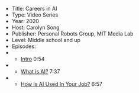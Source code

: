 * Title: Careers in AI
* Type: Video Series
* Year: 2020
* Host: Carolyn Song
* Publisher: Personal Robots Group, MIT Media Lab
* Level: Middle school and up
* Episodes:
* * [Intro](https://www.youtube.com/watch?v=SugSWhtb3zY) 0:54
* * [What is AI?](https://www.youtube.com/watch?v=jaUHUULyMSU) 7:37
* * [How Is AI Used In Your Job?](https://www.youtube.com/watch?v=NkjYjyLYvII) 6:57
